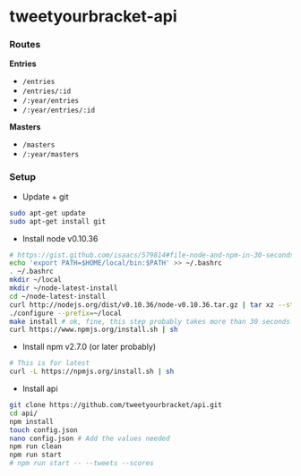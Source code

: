 tweetyourbracket-api
=================

### Routes

**Entries**
- `/entries`
- `/entries/:id`
- `/:year/entries`
- `/:year/entries/:id`

**Masters**
- `/masters`
- `/:year/masters`


### Setup
- Update + git
```sh
sudo apt-get update
sudo apt-get install git
```

- Install node v0.10.36

```sh
# https://gist.github.com/isaacs/579814#file-node-and-npm-in-30-seconds-sh
echo 'export PATH=$HOME/local/bin:$PATH' >> ~/.bashrc
. ~/.bashrc
mkdir ~/local
mkdir ~/node-latest-install
cd ~/node-latest-install
curl http://nodejs.org/dist/v0.10.36/node-v0.10.36.tar.gz | tar xz --strip-components=1
./configure --prefix=~/local
make install # ok, fine, this step probably takes more than 30 seconds...
curl https://www.npmjs.org/install.sh | sh
```

- Install npm v2.7.0 (or later probably)
```sh
# This is for latest
curl -L https://npmjs.org/install.sh | sh
```

- Install api
```sh
git clone https://github.com/tweetyourbracket/api.git
cd api/
npm install
touch config.json
nano config.json # Add the values needed
npm run clean
npm run start
# npm run start -- --tweets --scores
```